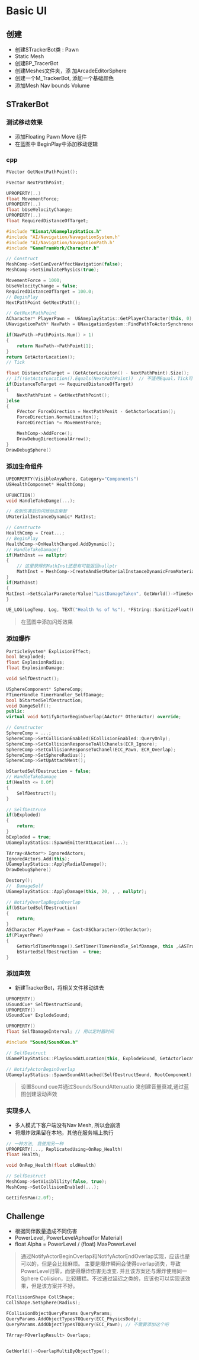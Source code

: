 # Basic UI
## 创建
+ 创建STrackerBot类 : Pawn
+ Static Mesh
+ 创建BP_TracerBot
+ 创建Meshes文件夹，添  加ArcadeEditorSphere
+ 创建一个M_TrackerBot, 添加一个基础颜色
+ 添加Mesh Nav bounds Volume
## STrakerBot
### 测试移动效果
+ 添加Floating Pawn Move 组件
+ 在蓝图中 BeginPlay中添加移动逻辑
### cpp
``` cpp
FVector GetNextPathPoint();

FVector NextPathPoint;

UPROPERTY(..)
float MovementForce; 
UPROPERTY(..)
float bUseVelocityChange;
UPROPERTY(..)
float RequiredDistanceOfTarget;
```
``` cpp
#include "Kismat/UGameplayStatics.h"
#include "AI/Navigation/NavagationSystem.h'
#include "AI/Navigation/NavagationPath.h'
#include "GameFramWork/Character.h"

// Construct
MeshComp->SetCanEverAffectNavigation(false);
MeshComp->SetSimulatePhysics(true);

MovementForce = 1000;
bUseVelocityChange = false;
RequiredDistanceOfTarget = 100.0;
// BeginPlay
NextPathPoint GetNextPath();

// GetNextPathPoint
ACharacter* PlayerPawn =  UGAmeplayStatis::GetPlayerCharacter(this, 0);
UNavigationPath* NavPath = UNavigationSystem::FindPathToActorSynchronously(this, GetActorLocaiton(), PlayerPawn);

if(NavPath->PathPoints.Num() > 1)
{
    return NavPath->PathPoint[1];
}
return GetActorLocation();
// Tick

float DistanceToTarget = (GetActorLocaiton() - NextPathPoint).Size();
// if(!GetActorLocation().Equals(NextPathPoint))  // 不适用Equal，Tick可能错过这个条件
if(DistanceToTarget <= RequiredDistanceOfTarget)
{
    NextPathPoint = GetNextPathPoint();
}else 
{
    FVector ForceDirection = NextPathPonit - GetActorlocation();
    ForceDirection.Normalizaiton();
    ForceDirection *= MovementForce;

    MeshComp->AddForce();
    DrawDebugDirectionalArrow();
}
DrawDebugSphere()
```
### 添加生命组件
``` cpp
UPEORPERTY(VisibleAnyWhere, Category="Components")
USHealthComponnet* HealthComp;

UFUNCTION()
void HandleTakeDamge(...);

// 收到伤害后的闪烁动态柴智
UMaterialInstanceDynamic* MatInst;
```
``` cpp
// Constructe
HealthComp = Creat...;
// BeginPlay
HealthComp->OnHealthChanged.AddDynamic();
// HandleTakeDamage()
if(MathInst == nullptr)
{
    // 这里获得的MathInst还是有可能返回nullptr
    MathInst = MeshComp->CreateAndSetMaterialInstanceDynamicFromMaterial(0, MeshComp->GetMeterial(0));
}
if(MathInst)
{
MatInst->SetScalarParameterValue("LastDamageTaken", GetWorld()->TimeSeconds)
}

UE_LOG(LogTemp, Log, TEXT("Health %s of %s"), *FString::SanitizeFloat(Health), *GetName);
```
> 在蓝图中添加闪烁效果
### 添加爆炸
``` cpp
ParticleSystem* ExplisionEffect;
bool bExploded;
float ExplosionRadius;
float ExplosionDamage;

void SelfDestruct();

USphereComponent* SphereComp;
FTimerHandle TimerHandler_SelfDamage;
bool bStartedSelfDestruction;
void DamgeSelf();
public:
virtual void NotifyActorBeginOverlap(AActor* OtherActor) override;
```
``` cpp
// Constructer
SphereComp = ...;
SphereComp->SetCollisionEnabled(ECollisionEnabled::QueryOnly);
SphereComp->SetCollisionResponseToAllChanels(ECR_Ignore);
SphereComp->SetCollisionResponseToChanel(ECC_Pawn, ECR_Overlap);
SphereComp->SetSphereRadius();
SphereComp->SetUpAttachMent();

bStartedSelfDestruction = false;
// HandleTakeDamage
if(Health <= 0.0f)
{
    SelfDestruct();
}

// SelfDestruce
if(bExploded)
{
    return;
}
bExploded = true;
UGameplayStatics::SpawnEmitterAtLocation(...);

TArray<AActor*> IgnoredActors;
IgnoredActors.Add(this);
UGameplayStatics::ApplyRadialDamage();
DrawDebugSphere()

Destory();
//  DamageSelf
UGameplayStatics::ApplyDamage(this, 20, , , nullptr);

// NotifyOverlapBeginOverlap
if(bStartedSelfDestruction)
{
    return;
}
ASCharacter PlayerPawn = Cast<ASCharacter>(OtherActor);
if(PlayerPawn)
{
    GetWorldTimerManage().SetTimer(TimerHandle_SelfDamage, this ,&ASTrackerBot::DamageSelft, 0.5f, true, 0.0f);
    bStartedSelfDestruction  = true;
}
```
### 添加声效
+ 新建TrackerBot，将相关文件移动进去
``` cpp
UPROPERTY()
USoundCue* SelfDestructSound;
UPROPERTY()
USoundCue* ExplodeSound;

UPROPERTY()
float SelfDamageInterval; // 用以定时器时间
```
``` cpp
#include "Sound/SoundCue.h"

// SelfDestruct
UGamePlayStatics::PlaySoundAtLocation(this, ExplodeSound, GetActorlocation());

// NotifyActorBeginOverlap
UGameplayStatics::SpawnSoundAttached(SelfDestructSound, RootComponent);
```
> 设置Sound cue并通过Sounds/SoundAttenuatio 来创建音量衰减,通过蓝图创建滚动声效
### 实现多人
+ 多人模式下客户端没有Nav Mesh, 所以会崩溃
+ 将爆炸效果留在本地，其他在服务端上执行
``` cpp
// 一种方法, 我使用另一种
UPROPERTY(..., ReplicatedUsing=OnRep_Health)
float Health;

void OnRep_Health(float oldHealth)
```
``` cpp
// SelfDestruct
MeshComp->SetVisiblility(false, true);
MeshComp->SetCollisionEnabled(...);

GetIifeSPan(2.0f);
```
## Challenge
+ 根据同伴数量造成不同伤害
+ PowerLevel, PowerLevelAphoa(for Material)
+ float Alpha = PowerLevel / (float) MaxPowerLevel
> 通过NotifyActorBeginOverlap和NotifyActorEndOverlap实现，应该也是可以的，但是会比较麻烦。 主要是爆炸瞬间会使得overlap消失，导致PowerLevel归零，而使得爆炸伤害无改变. 并且该方案还与爆炸使用同一Sphere Coliision，比较糟糕。不过通过延迟之类的，应该也可以实现该效果，但是该方案并不好。

``` cpp
FCollisionShape CollShape;
CollShape.SetSphere(Radius);

FCollisionObjectQueryParams QueryParams;
QueryParams.AddObjectTypesTOQuery(ECC_PhysicsBody);
QueryParams.AddObjectTypesTOQuery(ECC_Pawn); // 不需要添加这个吧

TArray<FOverlapResult> Overlaps;


GetWorld()->OverlapMultiByObjectType();
```